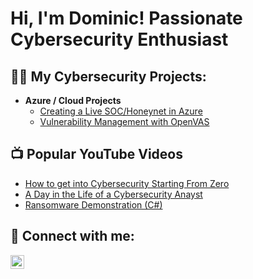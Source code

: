 <h1>Hi, I'm Dominic! Passionate Cybersecurity Enthusiast </h1>

<h2>👨‍💻 My Cybersecurity Projects:</h2>

- <b> Azure / Cloud Projects </b>
  - [Creating a Live SOC/Honeynet in Azure](https://github.com/Dmarsh1935/Azure-SOC)
  - [Vulnerability Management with OpenVAS](https://github.com/Dmarsh1935/Azure-SOC)

<h2>📺 Popular YouTube Videos</h2>

- [How to get into Cybersecurity Starting From Zero](https://www.youtube.com/watch?v=a83ASGn_V_s)
- [A Day in the Life of a Cybersecurity Anayst](https://www.youtube.com/watch?v=uHy3oM7NnoU)
- [Ransomware Demonstration (C#)](https://www.youtube.com/watch?v=OfvdQeh79s0)

<h2> 🤳 Connect with me:</h2>

[<img align="left" alt="DominicMarsh | LinkedIn" width="22px" src="https://cdn.jsdelivr.net/npm/simple-icons@v3/icons/linkedin.svg" />][linkedin]


[linkedin]: https://www.linkedin.com/in/dominicmarsh721


